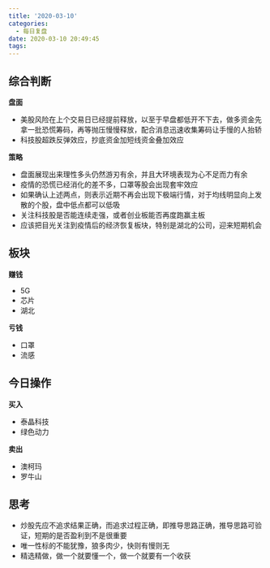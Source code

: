 ```yaml
---
title: '2020-03-10'
categories:
  - 每日复盘
date: 2020-03-10 20:49:45
tags:
---
```

## 综合判断
**盘面**

- 美股风险在上个交易日已经提前释放，以至于早盘都低开不下去，做多资金先拿一批恐慌筹码，再等抛压慢慢释放，配合消息迅速收集筹码让手慢的人抬轿
- 科技股超跌反弹效应，抄底资金加短线资金叠加效应

**策略**

- 盘面展现出来理性多头仍然游刃有余，并且大环境表现为心不足而力有余
- 疫情的恐慌已经消化的差不多，口罩等股会出现套牢效应
- 如果确认上述两点，则表示近期不再会出现下极端行情，对于均线明显向上发散的个股，盘中低点都可以低吸
- 关注科技股是否能连续走强，或者创业板能否再度跑赢主板
- 应该把目光关注到疫情后的经济恢复板块，特别是湖北的公司，迎来短期机会

## 板块
**赚钱**

- 5G
- 芯片
- 湖北

**亏钱**

- 口罩
- 流感

## 今日操作
**买入**

- 泰晶科技
- 绿色动力

**卖出**

- 澳柯玛
- 罗牛山

## 思考
- 炒股先应不追求结果正确，而追求过程正确，即推导思路正确，推导思路可验证，短期的是否盈利到不是很重要
- 唯一性标的不能犹豫，狼多肉少，快则有慢则无
- 精选精做，做一个就要懂一个，做一个就要有一个收获